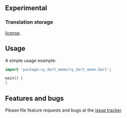 ## Experimental

### Translation storage

[license](https://github.com/dart-lang/stagehand/blob/master/LICENSE).

## Usage

A simple usage example:

```dart
import 'package:vy_dart_meme/vy_dart_meme.dart';

main() {
}
```

## Features and bugs

Please file feature requests and bugs at the [issue tracker][tracker].

[tracker]: http://example.com/issues/replaceme
